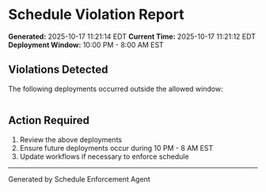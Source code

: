 # Schedule Violation Report

**Generated:** 2025-10-17 11:21:14 EDT
**Current Time:** 2025-10-17 11:21:12 EDT
**Deployment Window:** 10:00 PM - 8:00 AM EST

## Violations Detected

The following deployments occurred outside the allowed window:

```

```

## Action Required

1. Review the above deployments
2. Ensure future deployments occur during 10 PM - 8 AM EST
3. Update workflows if necessary to enforce schedule

---

Generated by Schedule Enforcement Agent

